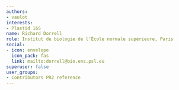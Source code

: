 ```yaml
---
authors:
- vaulot
interests:
- Plastid 16S
name: Richard Dorrell
role: Institut de biologie de l’École normale supérieure, Paris
social:
- icon: envelope
  icon_pack: fas
  link: mailto:dorrell@bio.ens.psl.eu
superuser: false
user_groups:
- Contributors PR2 reference
---
```

